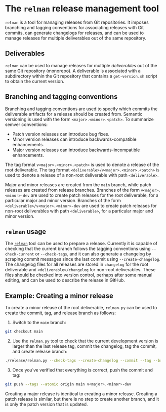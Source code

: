 # The `relman` release management tool

`relman` is a tool for managing releases from Git repositories.
It imposes branching and tagging conventions for associating releases with Git commits, can generate changelogs for releases, and can be used to manage releases for multiple deliverables out of the same repository.

## Deliverables

`relman` can be used to manage releases for multiple _deliverables_ out of the same Git repository (monorepo).
A deliverable is associated with a subdirectory within the Git repository that contains a `get-version.sh` script to obtain the current version.

## Branching and tagging conventions

Branching and tagging conventions are used to specify which commits the deliverable artifacts for a release should be created from.
Semantic versioning is used with the form `<major>.<minor>.<patch>`.
To summarize semver conventions:

- Patch version releases can introduce bug fixes.
- Minor version releases can introduce backwards-compatible enhancements.
- Major version releases can introduce backwards-incompatible enhancements.

The tag format `v<major>.<minor>.<patch>` is used to denote a release of the root deliverable.
The tag format `<deliverable>/v<major>.<minor>.<patch>` is used to denote a release of a non-root deliverable with path `<deliverable>`.

Major and minor releases are created from the `main` branch, while patch releases are created from release branches.
Branches of the form `v<major>.<minor>-dev` are used to create patch releases for the root deliverable, for a particular major and minor version.
Branches of the form `<deliverable>/v<major>.<minor>-dev` are used to create patch releases for non-root deliverables with path `<deliverable>`, for a particular major and minor version.

## `relman` usage

The [`relman`](relman.py) tool can be used to prepare a release.
Currently it is capable of checking that the current branch follows the tagging conventions using `--check-current` or `--check-tags`, and it can also generate a changelog by scraping commit messages since the last commit using `--create-changelog`.
The changelog files for all releases are stored in `changelog` for the root deliverable and `<deliverable>/changelog` for non-root deliverables.
These files should be checked into version control, perhaps after some manual editing, and can be used to describe the release in GitHub.

## Example: Creating a minor release

To create a minor release of the root deliverable, `relman.py` can be used to create the commit, tag, and release branch as follows:

1. Switch to the `main` branch:
```sh
git checkout main
```
2. Use the `relman.py` tool to check that the current development version is larger than the last release tag, commit the changelog, tag the commit, and create release branch:
```sh
./release/relman.py --check-tags --create-changelog --commit --tag --branch
```
3. Once you've verified that everything is correct, push the commit and tag:
```sh
git push --tags --atomic origin main v<major>.<minor>-dev
```

Creating a major release is identical to creating a minor release.
Creating a patch release is similar, but there is no step to create another branch, and it is only the patch version that is updated.
